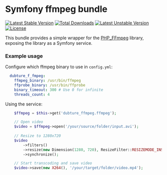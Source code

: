 Symfony ffmpeg bundle
=====================

[![Latest Stable Version](https://poser.pugx.org/pulse00/ffmpeg-bundle/v/stable.svg)](https://packagist.org/packages/pulse00/ffmpeg-bundle) [![Total Downloads](https://poser.pugx.org/pulse00/ffmpeg-bundle/downloads.svg)](https://packagist.org/packages/pulse00/ffmpeg-bundle) [![Latest Unstable Version](https://poser.pugx.org/pulse00/ffmpeg-bundle/v/unstable.svg)](https://packagist.org/packages/pulse00/ffmpeg-bundle) [![License](https://poser.pugx.org/pulse00/ffmpeg-bundle/license.svg)](https://packagist.org/packages/pulse00/ffmpeg-bundle)

This bundle provides a simple wrapper for the [PHP_FFmpeg](https://github.com/alchemy-fr/PHP-FFmpeg) library, 
exposing the library as a Symfony service.

### Example usage

Configure which ffmpeg binary to use in `config.yml`:


``` yaml
  dubture_f_fmpeg:
    ffmpeg_binary: /usr/bin/ffmpeg
    ffprobe_binary: /usr/bin/ffprobe
    binary_timeout: 300 # Use 0 for infinite
    threads_count: 4
```


Using the service:

```php
	$ffmpeg = $this->get('dubture_ffmpeg.ffmpeg');

	// Open video
	$video = $ffmpeg->open('/your/source/folder/input.avi');
	
	// Resize to 1280x720
	$video
        ->filters()
        ->resize(new Dimension(1280, 720), ResizeFilter::RESIZEMODE_INSET)
        ->synchronize();

    // Start transcoding and save video
    $video->save(new X264(), '/your/target/folder/video.mp4');
```
